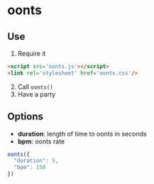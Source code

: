 # oonts

## Use

1. Require it
```html
<script src='oonts.js'></script>
<link rel='stylesheet' href='oonts.css'/>
```
2. Call ```oonts()```
3. Have a party

## Options

- **duration**: length of time to oonts in seconds
- **bpm**: oonts rate

```js
oonts({
  "duration": 5,
  "bpm": 150
})
```
